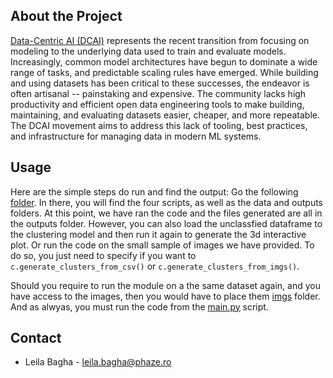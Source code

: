 
## About the Project


[Data-Centric AI (DCAI)](https://www.youtube.com/watch?v=06-AZXmwHjo&ab_channel=DeepLearningAI) represents the recent transition from focusing on modeling to the underlying data used to train and evaluate models. Increasingly, common model architectures have begun to dominate a wide range of tasks, and predictable scaling rules have emerged. While building and using datasets has been critical to these successes, the endeavor is often artisanal -- painstaking and expensive. The community lacks high productivity and efficient open data engineering tools to make building, maintaining, and evaluating datasets easier, cheaper, and more repeatable. The DCAI movement aims to address this lack of tooling, best practices, and infrastructure for managing data in modern ML systems.





<!-- USAGE EXAMPLES -->

## Usage


Here are the simple steps do run and find the output:
Go the following [folder](https://github.com/PhazeRoOman/DCAI-OCR-Krooki/tree/main/Krooki%20Image%20Classifier).
In there, you will find the four scripts, as well as the data and outputs folders. At this point, we have ran the code and the files generated are all in the outputs folder. However, you can also load the unclassfied dataframe to the clustering model and then run it again to generate the 3d interactive plot. Or run the code on the small sample of images we have provided. To do so, you just need to specify if you want to `c.generate_clusters_from_csv()` or `c.generate_clusters_from_imgs()`.


Should you require to run the module on a the same dataset again, and you have access to the images, then you would have to place them [imgs](https://github.com/PhazeRoOman/DCAI-OCR-Krooki/tree/main/Krooki%20Image%20Classifier/data/imgs) folder. And as alwyas, you must run the code from the [main.py](https://github.com/PhazeRoOman/DCAI-OCR-Krooki/tree/main/Krooki%20Image%20Classifier/main.py) script. 
<!-- CONTACT -->

## Contact
- Leila Bagha - leila.bagha@phaze.ro
